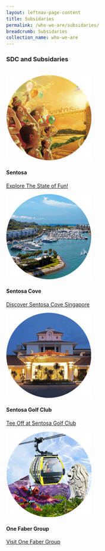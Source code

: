```yaml
---
layout: leftnav-page-content 
title: Subsidaries
permalink: /who-we-are/subsidaries/ 
breadcrumb: Subsidaries
collection_name: who-we-are 
---
```


### **SDC and Subsidaries**
<br>
<div class="row">
    <div class="col is-4">
        <img src="/images/who-we-are/subsidaries/sentosa.png">
    </div>
    <div class="col is-8">
        <h4>Sentosa</h4>
        <p><a href="www.sentosa.com.sg">Explore The State of Fun!</a></p>
    </div>
</div>
<div class="row">
    <div class="col is-4">
        <img src="/images/who-we-are/subsidaries/sentosacove.png">
    </div>
    <div class="col is-8">
        <h4>Sentosa Cove</h4>
        <p><a href="www.sentosacove.com">Discover Sentosa Cove Singapore</a></p>
    </div>
</div>
<div class="row">
    <div class="col is-4">
        <img src="/images/who-we-are/subsidaries/golfclub.png">
    </div>
    <div class="col is-8">
        <h4>Sentosa Golf Club</h4>
        <p><a href="www.sentosagolf.com">Tee Off at Sentosa Golf Club</a></p>
    </div>
</div>
<div class="row">
    <div class="col is-4">
        <img src="/images/who-we-are/subsidaries/1fg.png">
    </div>
    <div class="col is-8">
        <h4>One Faber Group</h4>
        <p><a href="www.onefabergroup.com">Visit One Faber Group</a></p>
    </div>
</div>